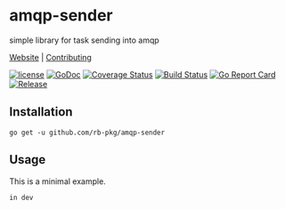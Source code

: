


# amqp-sender
simple library for task sending into amqp 

[Website](https://www.riftbit.com) | [Contributing](https://www.riftbit.com/How-to-Contribute)

[![license](https://img.shields.io/github/license/riftbit/go-amqp-sender.svg)](LICENSE)
[![GoDoc](http://img.shields.io/badge/go-documentation-blue.svg?style=flat-square)](https://godoc.org/github.com/riftbit/go-amqp-sender)
[![Coverage Status](https://coveralls.io/repos/github/riftbit/go-amqp-sender/badge.svg?branch=master)](https://coveralls.io/github/riftbit/go-amqp-sender?branch=master)
[![Build Status](https://travis-ci.org/riftbit/go-amqp-sender.svg?branch=master)](https://travis-ci.org/riftbit/go-amqp-sender)
[![Go Report Card](https://goreportcard.com/badge/github.com/riftbit/go-amqp-sender)](https://goreportcard.com/report/github.com/riftbit/go-amqp-sender)
[![Release](https://img.shields.io/badge/release-v1.0.0-blue.svg?style=flat)](https://github.com/riftbit/go-amqp-sender/releases)

## Installation

```
go get -u github.com/rb-pkg/amqp-sender
```

## Usage
This is a minimal example.

```go
in dev
```

